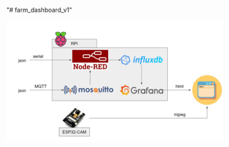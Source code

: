 "# farm_dashboard_v1" 

![alt_text](https://github.com/karlkwon/farm_dashboard_v1/blob/main/images/정액보관소_V1+blockdiagram.jpg)